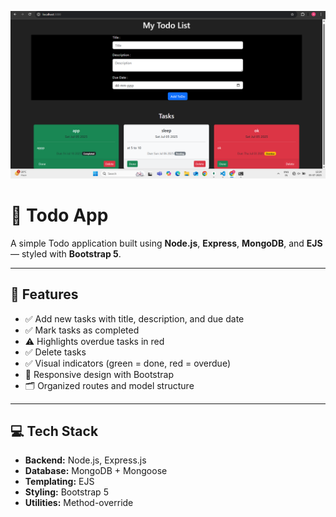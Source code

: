 
![Todo Screenshot](Screenshot1.png)
# 📝 Todo App

A simple Todo application built using **Node.js**, **Express**, **MongoDB**, and **EJS** — styled with **Bootstrap 5**.

---

## 🚀 Features

- ✅ Add new tasks with title, description, and due date
- ✅ Mark tasks as completed
- ⚠️ Highlights overdue tasks in red
- ✅ Delete tasks
- ✅ Visual indicators (green = done, red = overdue)
- 🎨 Responsive design with Bootstrap
- 🗂 Organized routes and model structure

---

## 💻 Tech Stack

- **Backend:** Node.js, Express.js
- **Database:** MongoDB + Mongoose
- **Templating:** EJS
- **Styling:** Bootstrap 5
- **Utilities:** Method-override
